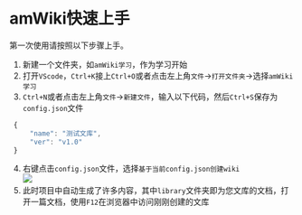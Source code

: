 # amWiki快速上手

第一次使用请按照以下步骤上手。
1. 新建一个文件夹，如`amWiki学习`，作为学习开始
2. 打开`VScode`，`Ctrl+K`接上`Ctrl+O`或者点击左上角`文件`->`打开文件夹`->选择`amWiki学习`
3. `Ctrl+N`或者点击左上角`文件`->`新建文件`，输入以下代码，然后`Ctrl+S`保存为`config.json`文件     
```js
 {
     "name": "测试文库",
     "ver": "v1.0"
 }
 ```
4. 右键点击`config.json`文件，选择`基于当前config.json创建wiki`  
![](assets/002/002/002-1571908927169.png=-300)
5. 此时项目中自动生成了许多内容，其中`library`文件夹即为您文库的文档，打开一篇文档，使用`F12`在浏览器中访问刚刚创建的文库